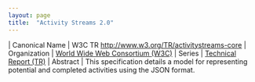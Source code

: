 ```yaml
---
layout: page
title:  "Activity Streams 2.0"
---
```


| Canonical Name | W3C TR http://www.w3.org/TR/activitystreams-core
| Organization | [World Wide Web Consortium (W3C)](..)
| Series | [Technical Report (TR)](..)
| Abstract | This specification details a model for representing potential and completed activities using the JSON format.